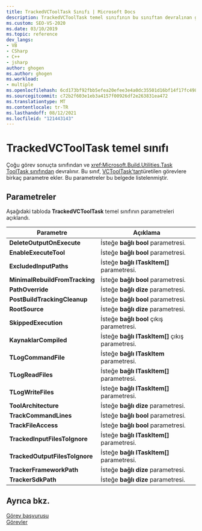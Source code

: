 ```yaml
---
title: TrackedVCToolTask Sınıfı | Microsoft Docs
description: TrackedVCToolTask temel sınıfının bu sınıftan devralınan görevlere ekleyen parametreleri öğrenin.
ms.custom: SEO-VS-2020
ms.date: 03/10/2019
ms.topic: reference
dev_langs:
- VB
- CSharp
- C++
- jsharp
author: ghogen
ms.author: ghogen
ms.workload:
- multiple
ms.openlocfilehash: 6cd173bf92fbb5efea20efee3e4a0dc35501d16bf14f17fc4980142148984b0a
ms.sourcegitcommit: c72b2f603e1eb3a4157f00926df2e263831ea472
ms.translationtype: MT
ms.contentlocale: tr-TR
ms.lasthandoff: 08/12/2021
ms.locfileid: "121443143"
---
```

# <a name="trackedvctooltask-base-class"></a>TrackedVCToolTask temel sınıfı

Çoğu görev sonuçta sınıfından ve <xref:Microsoft.Build.Utilities.Task> [ToolTask sınıfından](/dotnet/api/microsoft.build.utilities.tooltask) devralınır. Bu sınıf, [VCToolTask'tan](../msbuild/vctooltask-base-class.md)türetilen görevlere birkaç parametre ekler. Bu parametreler bu belgede listelenmiştir.

## <a name="parameters"></a>Parametreler

Aşağıdaki tabloda **TrackedVCToolTask** temel sınıfının parametreleri açıklandı.

|Parametre|Açıklama|
|---------------|-----------------|
|**DeleteOutputOnExecute**|İsteğe **bağlı bool** parametresi.|
|**EnableExecuteTool**|İsteğe **bağlı bool** parametresi.|
|**ExcludedInputPaths**|İsteğe **bağlı ITaskItem[]** parametresi.|
|**MinimalRebuildFromTracking**|İsteğe **bağlı bool** parametresi.|
|**PathOverride**|İsteğe **bağlı dize** parametresi.|
|**PostBuildTrackingCleanup**|İsteğe **bağlı bool** parametresi.|
|**RootSource**|İsteğe **bağlı dize** parametresi.|
|**SkippedExecution**|İsteğe **bağlı bool** çıkış parametresi.|
|**KaynaklarCompiled**|İsteğe **bağlı ITaskItem[]** çıkış parametresi.|
|**TLogCommandFile**|İsteğe **bağlı ITaskItem** parametresi.|
|**TLogReadFiles**|İsteğe **bağlı ITaskItem[]** parametresi.|
|**TLogWriteFiles**|İsteğe **bağlı ITaskItem[]** parametresi.|
|**ToolArchitecture**|İsteğe **bağlı dize** parametresi.|
|**TrackCommandLines**|İsteğe **bağlı bool** parametresi.|
|**TrackFileAccess**|İsteğe **bağlı bool** parametresi.|
|**TrackedInputFilesToIgnore**|İsteğe **bağlı ITaskItem[]** parametresi.|
|**TrackedOutputFilesToIgnore**|İsteğe **bağlı ITaskItem[]** parametresi.|
|**TrackerFrameworkPath**|İsteğe **bağlı dize** parametresi.|
|**TrackerSdkPath**|İsteğe **bağlı dize** parametresi.|

## <a name="see-also"></a>Ayrıca bkz.

[Görev başvurusu](../msbuild/msbuild-task-reference.md)<br/>
[Görevler](../msbuild/msbuild-tasks.md)
